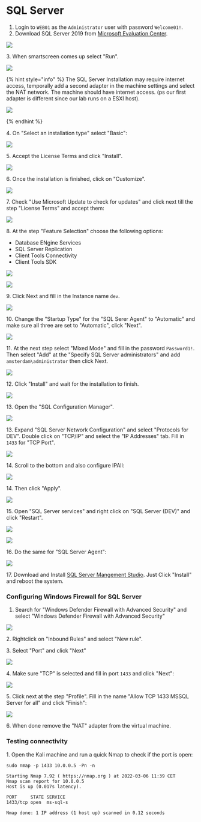 # SQL Server

1. Login to `WEB01` as the `Administrator` user with password `Welcome01!`.
2. Download SQL Server 2019 from [Microsoft Evaluation Center](https://www.microsoft.com/en-us/evalcenter/evaluate-sql-server-2019).

![](<../../../.gitbook/assets/image (9) (1) (1) (1) (1) (1).png>)

3\. When smartscreen comes up select "Run".

![](<../../../.gitbook/assets/image (64) (1) (1) (1) (1) (1) (1) (1).png>)

{% hint style="info" %}
The SQL Server Installation may require internet access, temporally add a second adapter in the machine settings and select the NAT network. The machine should have internet access. (ps our first adapter is different since our lab runs on a ESXI host).

![](<../../../.gitbook/assets/image (60) (1) (1) (1) (1).png>)


{% endhint %}

4\. On "Select an installation type" select "Basic":

![](<../../../.gitbook/assets/image (29) (1) (1) (1) (1).png>)

5\. Accept the License Terms and click "Install".

![](<../../../.gitbook/assets/image (31) (1) (1) (1).png>)

6\. Once the installation is finished, click on "Customize".

![](<../../../.gitbook/assets/image (21) (1) (1).png>)

7\. Check "Use Microsoft Update to check for updates" and click next till the step "License Terms" and accept them:

![](<../../../.gitbook/assets/image (22) (1).png>)

8\. At the step "Feature Selection" choose the following options:

* Database ENgine Services
* SQL Server Replication
* Client Tools Connectivity
* Client Tools SDK

![](<../../../.gitbook/assets/image (51) (1) (1) (1) (1) (1) (1).png>)

![](<../../../.gitbook/assets/image (26) (1) (1).png>)

9\. Click Next and fill in the Instance name `dev`.

![](<../../../.gitbook/assets/image (43) (1) (1) (1).png>)

10\. Change the "Startup Type" for the "SQL Serer Agent" to "Automatic" and make sure all three are set to "Automatic", click "Next".

![](<../../../.gitbook/assets/image (30) (1) (1).png>)

11\. At the next step select "Mixed Mode" and fill in the password `Password1!`. Then select "Add" at the "Specify SQL Server administrators" and add `amsterdam\administrator` then click Next.

![](<../../../.gitbook/assets/image (4) (1) (1) (1) (1).png>)

12\. Click "Install" and wait for the installation to finish.

![](<../../../.gitbook/assets/image (42) (1) (1) (1) (1).png>)

13\. Open the "SQL Configuration Manager".

![](<../../../.gitbook/assets/image (9) (1) (1) (1) (1).png>)

13\. Expand "SQL Server Network Configuration" and select "Protocols for DEV". Double click on "TCP/IP" and select the "IP Addresses" tab. Fill in `1433` for "TCP Port".

![](<../../../.gitbook/assets/image (29) (1) (1) (1).png>)

14\. Scroll to the bottom and also configure IPAll:

![](<../../../.gitbook/assets/image (51) (1) (1) (1) (1) (1).png>)

14\. Then click "Apply".

![](<../../../.gitbook/assets/image (36) (1) (1).png>)

15\. Open "SQL Server services" and right click on "SQL Server (DEV)" and click "Restart".

![](<../../../.gitbook/assets/image (47) (1) (1) (1).png>)

![](<../../../.gitbook/assets/image (52) (1) (1) (1) (1) (1) (1) (1).png>)

16\. Do the same for "SQL Server Agent":

![](<../../../.gitbook/assets/image (46) (1) (1).png>)

17\. Download and Install [SQL Server Mangement Studio](https://docs.microsoft.com/en-us/sql/ssms/download-sql-server-management-studio-ssms?redirectedfrom=MSDN\&view=sql-server-ver15). Just Click "Install" and reboot the system.



### Configuring Windows Firewall for SQL Server

1. Search for "Windows Defender Firewall with Advanced Security" and select "Windows Defender Firewall with Advanced Security"

![](<../../../.gitbook/assets/image (62) (1) (1) (1) (1).png>)

2\. Rightclick on "Inbound Rules" and select "New rule".

3\. Select "Port" and click "Next"

![](<../../../.gitbook/assets/image (31) (1) (1).png>)

4\. Make sure "TCP" is selected and fill in port `1433` and click "Next":

![](<../../../.gitbook/assets/image (58) (1) (1) (1).png>)

5\. Click next at the step "Profile". Fill in the name "Allow TCP 1433 MSSQL Server for all" and click "Finish":

![](<../../../.gitbook/assets/image (32) (1) (1) (1) (1) (1) (1).png>)

6\. When done remove the "NAT" adapter from the virtual machine.

### Testing connectivity

1\. Open the Kali machine and run a quick Nmap to check if the port is open:

```
sudo nmap -p 1433 10.0.0.5 -Pn -n

Starting Nmap 7.92 ( https://nmap.org ) at 2022-03-06 11:39 CET
Nmap scan report for 10.0.0.5
Host is up (0.017s latency).

PORT     STATE SERVICE
1433/tcp open  ms-sql-s

Nmap done: 1 IP address (1 host up) scanned in 0.12 seconds
```





